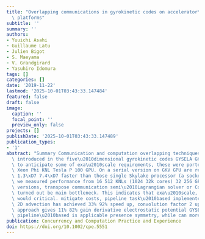 ```yaml
---
title: "Overlapping communications in gyrokinetic codes on accelerator\u2010based\
  \ platforms"
subtitle: ''
summary: ''
authors:
- Yuuichi Asahi
- Guillaume Latu
- Julien Bigot
- S. Maeyama
- V. Grandgirard
- Yasuhiro Idomura
tags: []
categories: []
date: '2019-11-22'
lastmod: '2025-10-01T03:43:33.147484'
featured: false
draft: false
image:
  caption: ''
  focal_point: ''
  preview_only: false
projects: []
publishDate: '2025-10-01T03:43:33.147489'
publication_types:
- '1'
abstract: "Summary Communication and computation overlapping techniques have been\
  \ introduced in the five\u2010dimensional gyrokinetic codes GYSELA GKV. In order\
  \ to anticipate some of exa\u2010scale requirements, these were ported modern accelerators,\
  \ Xeon Phi KNL Tesla P 100 GPU. On a serial version on GKV GPU are respectively\
  \ 1.3\xD7 7.4\xD7 faster than those single Skylake processor (a socket). For scalability,\
  \ we measured performance from 16 512 KNLs (1024 32k cores) 32 256 GPUs. their parallel\
  \ versions, transpose communication semi\u2010Lagrangian solver or Convolution kernel\
  \ turned out be main bottleneck. This indicates that exa\u2010scale, network constraints\
  \ would critical. mitigate costs, pipeline task\u2010based implemented codes. The\
  \ 2D advection has achieved 33% 92% speed up, convolution factor 2 up with pipelining.\
  \ approach gives 11% 82% gain derivative electrostatic potential GYSELA. We shown\
  \ pipeline\u2010based is applicable presence symmetry, while can more general situations."
publication: Concurrency and Computation Practice and Experience
doi: https://doi.org/10.1002/cpe.5551
---
```

